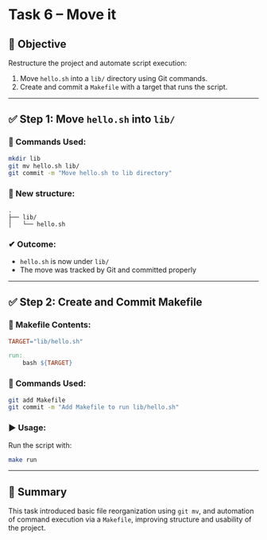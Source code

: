 # Task 6 – Move it

## 🎯 Objective
Restructure the project and automate script execution:

1. Move `hello.sh` into a `lib/` directory using Git commands.
2. Create and commit a `Makefile` with a target that runs the script.

---

## ✅ Step 1: Move `hello.sh` into `lib/`

### 🔧 Commands Used:
```bash
mkdir lib
git mv hello.sh lib/
git commit -m "Move hello.sh to lib directory"
```

### 📁 New structure:
```
.
├── lib/
│   └── hello.sh
```

### ✔ Outcome:
- `hello.sh` is now under `lib/`
- The move was tracked by Git and committed properly

---

## ✅ Step 2: Create and Commit Makefile

### 📄 Makefile Contents:
```Makefile
TARGET="lib/hello.sh"

run:
	bash ${TARGET}
```

### 🔧 Commands Used:
```bash
git add Makefile
git commit -m "Add Makefile to run lib/hello.sh"
```

### ▶ Usage:
Run the script with:
```bash
make run
```

---

## 📝 Summary
This task introduced basic file reorganization using `git mv`, and automation of command execution via a `Makefile`, improving structure and usability of the project.